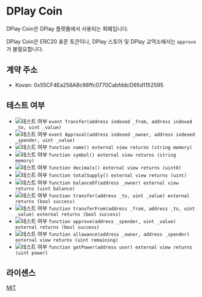 # DPlay Coin
DPlay Coin은 DPlay 플랫폼에서 사용되는 화폐입니다.

DPlay Coin은 ERC20 표준 토큰이나, DPlay 스토어 및 DPlay 교역소에서는 `approve`가 불필요합니다.

## 계약 주소
- Kovan: 0x55CF4Ea256A8c66ffc0770CabfddcD65d1152595

## 테스트 여부
- ![테스트 여부](https://img.shields.io/badge/테스트%20여부-yes-brightgreen.svg) `event Transfer(address indexed _from, address indexed _to, uint _value)`
- ![테스트 여부](https://img.shields.io/badge/테스트%20여부-yes-brightgreen.svg) `event Approval(address indexed _owner, address indexed _spender, uint _value)`
- ![테스트 여부](https://img.shields.io/badge/테스트%20여부-yes-brightgreen.svg) `function name() external view returns (string memory)`
- ![테스트 여부](https://img.shields.io/badge/테스트%20여부-yes-brightgreen.svg) `function symbol() external view returns (string memory)`
- ![테스트 여부](https://img.shields.io/badge/테스트%20여부-yes-brightgreen.svg) `function decimals() external view returns (uint8)`
- ![테스트 여부](https://img.shields.io/badge/테스트%20여부-yes-brightgreen.svg) `function totalSupply() external view returns (uint)`
- ![테스트 여부](https://img.shields.io/badge/테스트%20여부-yes-brightgreen.svg) `function balanceOf(address _owner) external view returns (uint balance)`
- ![테스트 여부](https://img.shields.io/badge/테스트%20여부-yes-brightgreen.svg) `function transfer(address _to, uint _value) external returns (bool success)`
- ![테스트 여부](https://img.shields.io/badge/테스트%20여부-yes-brightgreen.svg) `function transferFrom(address _from, address _to, uint _value) external returns (bool success)`
- ![테스트 여부](https://img.shields.io/badge/테스트%20여부-yes-brightgreen.svg) `function approve(address _spender, uint _value) external returns (bool success)`
- ![테스트 여부](https://img.shields.io/badge/테스트%20여부-yes-brightgreen.svg) `function allowance(address _owner, address _spender) external view returns (uint remaining)`
- ![테스트 여부](https://img.shields.io/badge/테스트%20여부-yes-brightgreen.svg) `function getPower(address user) external view returns (uint power)`

## 라이센스
[MIT](LICENSE)